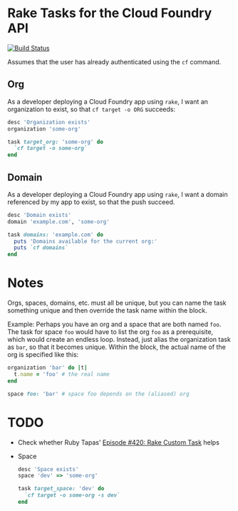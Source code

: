 # Rake Tasks for the Cloud Foundry API

[![Build Status](https://travis-ci.org/suhlig/cf-rake.svg?branch=master)](https://travis-ci.org/suhlig/cf-rake)

Assumes that the user has already authenticated using the `cf` command.

## Org

As a developer deploying a Cloud Foundry app using `rake`, I want an organization to exist, so that `cf target -o ORG` succeeds:

```ruby
desc 'Organization exists'
organization 'some-org'

task target_org: 'some-org' do
  `cf target -o some-org`
end
```

## Domain

As a developer deploying a Cloud Foundry app using `rake`, I want a domain referenced by my app to exist, so that the push succeed.

```ruby
desc 'Domain exists'
domain 'example.com', 'some-org'

task domains: 'example.com' do
  puts 'Domains available for the current org:'
  puts `cf domains`
end
```

# Notes

Orgs, spaces, domains, etc. must all be unique, but you can name the task something unique and then override the task name within the block.

Example: Perhaps you have an org and a space that are both named `foo`. The task for space `foo` would have to list the org `foo` as a prerequisite, which would create an endless loop. Instead, just alias the organization task as `bar`, so that it becomes unique. Within the block, the actual name of the org is specified like this:

```ruby
organization 'bar' do |t|
  t.name = 'foo' # the real name
end

space foo: 'bar' # space foo depends on the (aliased) org
```

# TODO

* Check whether Ruby Tapas' [Episode #420: Rake Custom Task](https://www.rubytapas.com/2016/06/16/episode-420-rake-custom-task/) helps
* Space

  ```ruby
  desc 'Space exists'
  space 'dev' => 'some-org'

  task target_space: 'dev' do
    `cf target -o some-org -s dev`
  end
  ```
